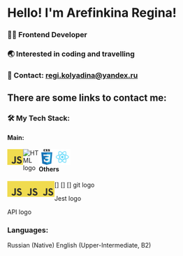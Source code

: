 # Hello! I'm Arefinkina Regina!

### 👩‍💻 Frontend Developer
### 🌏 Interested in coding and travelling
### 📩 Contact: regi.kolyadina@yandex.ru

## There are some links to contact me:
  

### 🛠 My Tech Stack:

#### Main:

<img align="left" alt="JavaScript logo" width="36px" src="https://raw.githubusercontent.com/github/explore/80688e429a7d4ef2fca1e82350fe8e3517d3494d/topics/javascript/javascript.png"/>
<img align="left" alt="HTML logo" width="36px" src="https://user-images.githubusercontent.com/90826352/183486305-8df16e4c-db30-48e1-853c-6721e0a994c5.png"/>
<img align="left" alt="CSS logo" width="36px" src="https://raw.githubusercontent.com/github/explore/80688e429a7d4ef2fca1e82350fe8e3517d3494d/topics/css/css.png"/>
<img align="left" alt="React logo" width="36px" src="https://raw.githubusercontent.com/github/explore/80688e429a7d4ef2fca1e82350fe8e3517d3494d/topics/react/react.png"/>

<br />

#### Others
[<img align="left" alt="JavaScript logo" width="36px" src="https://raw.githubusercontent.com/github/explore/80688e429a7d4ef2fca1e82350fe8e3517d3494d/topics/javascript/javascript.png"/>]
[<img align="left" alt="JavaScript logo" width="36px" src="https://raw.githubusercontent.com/github/explore/80688e429a7d4ef2fca1e82350fe8e3517d3494d/topics/javascript/javascript.png"/>]
[<img align="left" alt="JavaScript logo" width="36px" src="https://raw.githubusercontent.com/github/explore/80688e429a7d4ef2fca1e82350fe8e3517d3494d/topics/javascript/javascript.png"/>]
git logo

Jest logo

API logo

### Languages:
Russian (Native) 
English (Upper-Intermediate, B2) 
